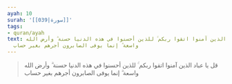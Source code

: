 ```yaml
---
ayah: 10
surah: '[[039|سورة]]'
tags:
- quran/ayah
text: قل يا عباد الذين آمنوا اتقوا ربكم ۚ للذين أحسنوا في هذه الدنيا حسنة ۗ وأرض الله
  واسعة ۗ إنما يوفى الصابرون أجرهم بغير حساب
---
```

> قل يا عباد الذين آمنوا اتقوا ربكم ۚ للذين أحسنوا في هذه الدنيا حسنة ۗ وأرض الله واسعة ۗ إنما يوفى الصابرون أجرهم بغير حساب
